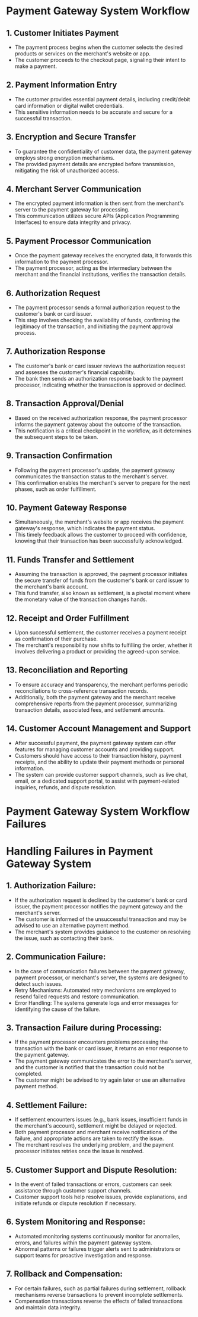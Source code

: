 # Payment Gateway System Workflow

## 1. Customer Initiates Payment

- The payment process begins when the customer selects the desired products or services on the merchant's website or
  app.
- The customer proceeds to the checkout page, signaling their intent to make a payment.

## 2. Payment Information Entry

- The customer provides essential payment details, including credit/debit card information or digital wallet
  credentials.
- This sensitive information needs to be accurate and secure for a successful transaction.

## 3. Encryption and Secure Transfer

- To guarantee the confidentiality of customer data, the payment gateway employs strong encryption mechanisms.
- The provided payment details are encrypted before transmission, mitigating the risk of unauthorized access.

## 4. Merchant Server Communication

- The encrypted payment information is then sent from the merchant's server to the payment gateway for processing.
- This communication utilizes secure APIs (Application Programming Interfaces) to ensure data integrity and privacy.

## 5. Payment Processor Communication

- Once the payment gateway receives the encrypted data, it forwards this information to the payment processor.
- The payment processor, acting as the intermediary between the merchant and the financial institutions, verifies the
  transaction details.

## 6. Authorization Request

- The payment processor sends a formal authorization request to the customer's bank or card issuer.
- This step involves checking the availability of funds, confirming the legitimacy of the transaction, and initiating
  the payment approval process.

## 7. Authorization Response

- The customer's bank or card issuer reviews the authorization request and assesses the customer's financial capability.
- The bank then sends an authorization response back to the payment processor, indicating whether the transaction is
  approved or declined.

## 8. Transaction Approval/Denial

- Based on the received authorization response, the payment processor informs the payment gateway about the outcome of
  the transaction.
- This notification is a critical checkpoint in the workflow, as it determines the subsequent steps to be taken.

## 9. Transaction Confirmation

- Following the payment processor's update, the payment gateway communicates the transaction status to the merchant's
  server.
- This confirmation enables the merchant's server to prepare for the next phases, such as order fulfillment.

## 10. Payment Gateway Response

- Simultaneously, the merchant's website or app receives the payment gateway's response, which indicates the payment
  status.
- This timely feedback allows the customer to proceed with confidence, knowing that their transaction has been
  successfully acknowledged.

## 11. Funds Transfer and Settlement

- Assuming the transaction is approved, the payment processor initiates the secure transfer of funds from the customer's
  bank or card issuer to the merchant's bank account.
- This fund transfer, also known as settlement, is a pivotal moment where the monetary value of the transaction changes
  hands.

## 12. Receipt and Order Fulfillment

- Upon successful settlement, the customer receives a payment receipt as confirmation of their purchase.
- The merchant's responsibility now shifts to fulfilling the order, whether it involves delivering a product or
  providing the agreed-upon service.

## 13. Reconciliation and Reporting

- To ensure accuracy and transparency, the merchant performs periodic reconciliations to cross-reference transaction
  records.
- Additionally, both the payment gateway and the merchant receive comprehensive reports from the payment processor,
  summarizing transaction details, associated fees, and settlement amounts.

## 14. Customer Account Management and Support

- After successful payment, the payment gateway system can offer features for managing customer accounts and providing
  support.
- Customers should have access to their transaction history, payment receipts, and the ability to update their payment
  methods or personal information.
- The system can provide customer support channels, such as live chat, email, or a dedicated support portal, to assist
  with payment-related inquiries, refunds, and dispute resolution.

# Payment Gateway System Workflow Failures

# Handling Failures in Payment Gateway System

## 1. Authorization Failure:

- If the authorization request is declined by the customer's bank or card issuer, the payment processor notifies the
  payment gateway and the merchant's server.
- The customer is informed of the unsuccessful transaction and may be advised to use an alternative payment method.
- The merchant's system provides guidance to the customer on resolving the issue, such as contacting their bank.

## 2. Communication Failure:

- In the case of communication failures between the payment gateway, payment processor, or merchant's server, the
  systems are designed to detect such issues.
- Retry Mechanisms: Automated retry mechanisms are employed to resend failed requests and restore communication.
- Error Handling: The systems generate logs and error messages for identifying the cause of the failure.

## 3. Transaction Failure during Processing:

- If the payment processor encounters problems processing the transaction with the bank or card issuer, it returns an
  error response to the payment gateway.
- The payment gateway communicates the error to the merchant's server, and the customer is notified that the transaction
  could not be completed.
- The customer might be advised to try again later or use an alternative payment method.

## 4. Settlement Failure:

- If settlement encounters issues (e.g., bank issues, insufficient funds in the merchant's account), settlement might be
  delayed or rejected.
- Both payment processor and merchant receive notifications of the failure, and appropriate actions are taken to rectify
  the issue.
- The merchant resolves the underlying problem, and the payment processor initiates retries once the issue is resolved.

## 5. Customer Support and Dispute Resolution:

- In the event of failed transactions or errors, customers can seek assistance through customer support channels.
- Customer support tools help resolve issues, provide explanations, and initiate refunds or dispute resolution if
  necessary.

## 6. System Monitoring and Response:

- Automated monitoring systems continuously monitor for anomalies, errors, and failures within the payment gateway
  system.
- Abnormal patterns or failures trigger alerts sent to administrators or support teams for proactive investigation and
  response.

## 7. Rollback and Compensation:

- For certain failures, such as partial failures during settlement, rollback mechanisms reverse transactions to prevent
  incomplete settlements.
- Compensation transactions reverse the effects of failed transactions and maintain data integrity.


